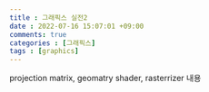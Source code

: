 ```yaml
---
title : 그래픽스 실전2
date : 2022-07-16 15:07:01 +09:00
comments: true
categories : [그래픽스]
tags : [graphics]
---
```

projection matrix, geomatry shader, rasterrizer 내용 